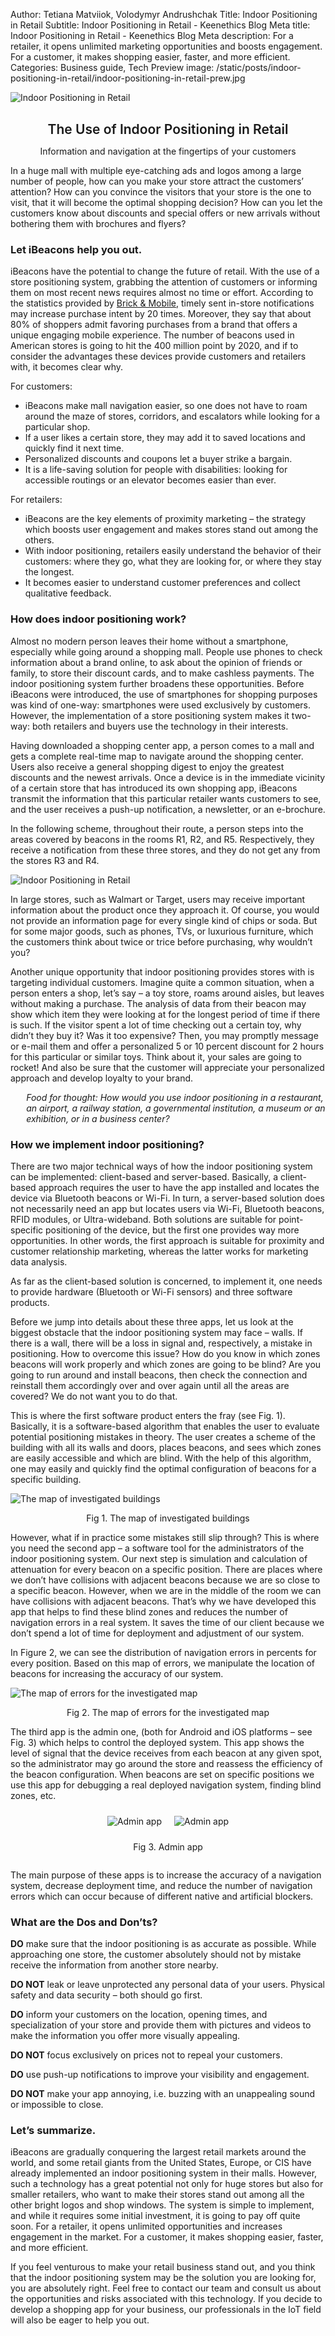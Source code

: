 Author: Tetiana Matviiok, Volodymyr Andrushchak
Title: Indoor Positioning in Retail
Subtitle: Indoor Positioning in Retail - Keenethics Blog
Meta title: Indoor Positioning in Retail - Keenethics Blog
Meta description: For a retailer, it opens unlimited marketing opportunities and boosts engagement. For a customer, it makes shopping easier, faster, and more efficient.
Categories: Business guide, Tech
Preview image: /static/posts/indoor-positioning-in-retail/indoor-positioning-in-retail-prew.jpg

![Indoor Positioning in Retail](/static/posts/indoor-positioning-in-retail/indoor-positioning-in-retail.jpg)

<div style="text-align: center;">
  <h2 style="font-weight: 600; margin: 30px 0 0 0;">The Use of Indoor Positioning in Retail</h2>
  <p>Information and navigation at the fingertips of your customers</p>
</div>

In a huge mall with multiple eye-catching ads and logos among a large number of people, how can you make your store attract the customers’ attention? How can you convince the visitors that your store is the one to visit, that it will become the optimal shopping decision? How can you let the customers know about discounts and special offers or new arrivals without bothering them with brochures and flyers?

### Let iBeacons help you out.

<div>
  <p>iBeacons have the potential to change the future of retail. With the use of a store positioning system, grabbing the attention of customers or informing them on most recent news requires almost no time or effort.  According to the statistics provided by <a href="//www.brickandmobile.com/mobile-stats/" target="_blank" rel="noopener noreferrer nofollow">Brick & Mobile</a>, timely sent in-store notifications may increase purchase intent by 20 times. Moreover, they say that about 80% of shoppers admit favoring purchases from a brand that offers a unique engaging mobile experience. The number of beacons used in American stores is going to hit the 400 million point by 2020, and if to consider the advantages these devices provide customers and retailers with, it becomes clear why.</p>
</div>

For customers:
- iBeacons make mall navigation easier, so one does not have to roam around the maze of stores, corridors, and escalators while looking for a particular shop. 
- If a user likes a certain store, they may add it to saved locations and quickly find it next time. 
- Personalized discounts and coupons let a buyer strike a bargain. 
- It is a life-saving solution for people with disabilities: looking for accessible routings or an elevator becomes easier than ever.

For retailers: 
- iBeacons are the key elements of proximity marketing – the strategy which boosts user engagement and makes stores stand out among the others. 
- With indoor positioning, retailers easily understand the behavior of their customers: where they go, what they are looking for, or where they stay the longest. 
- It becomes easier to understand customer preferences and collect qualitative feedback.

### How does indoor positioning work?

Almost no modern person leaves their home without a smartphone, especially while going around a shopping mall. People use phones to check information about a brand online, to ask about the opinion of friends or family, to store their discount cards, and to make cashless payments. The indoor positioning system further broadens these opportunities. Before iBeacons were introduced, the use of smartphones for shopping purposes was kind of one-way: smartphones were used exclusively by customers. However, the implementation of a store positioning system makes it two-way: both retailers and buyers use the technology in their interests.

Having downloaded a shopping center app, a person comes to a mall and gets a complete real-time map to navigate around the shopping center. Users also receive a general shopping digest to enjoy the greatest discounts and the newest arrivals. Once a device is in the immediate vicinity of a certain store that has introduced its own shopping app, iBeacons transmit the information that this particular retailer wants customers to see, and the user receives a push-up notification, a newsletter, or an e-brochure. 

In the following scheme, throughout their route, a person steps into the areas covered by beacons in the rooms R1, R2, and R5. Respectively, they receive a notification from these three stores, and they do not get any from the stores R3 and R4.

![Indoor Positioning in Retail](/static/posts/indoor-positioning-in-retail/image5.jpg)

In large stores, such as Walmart or Target, users may receive important information about the product once they approach it. Of course, you would not provide an information page for every single kind of chips or soda. But for some major goods, such as phones, TVs, or luxurious furniture, which the customers think about twice or trice before purchasing, why wouldn’t you?

Another unique opportunity that indoor positioning provides stores with is targeting individual customers. Imagine quite a common situation, when a person enters a shop, let’s say – a toy store, roams around aisles, but leaves without making a purchase. The analysis of data from their beacon may show which item they were looking at for the longest period of time if there is such. If the visitor spent a lot of time checking out a certain toy, why didn’t they buy it? Was it too expensive? Then, you may promptly message or e-mail them and offer a personalized 5 or 10 percent discount for 2 hours for this particular or similar toys. Think about it, your sales are going to rocket! And also be sure that the customer will appreciate your personalized approach and develop loyalty to your brand.

<div style="font-style: italic; padding-left: 5%;">
  <p>Food for thought: How would you use indoor positioning in a restaurant, an airport, a railway station, a governmental institution, a museum or an exhibition, or in a business center?</p>
</div>

### How we implement indoor positioning?

There are two major technical ways of how the indoor positioning system can be implemented: client-based and server-based. Basically, a client-based approach requires the user to have the app installed and locates the device via Bluetooth beacons or Wi-Fi. In turn, a server-based solution does not necessarily need an app but locates users via Wi-Fi, Bluetooth beacons, RFID modules, or Ultra-wideband. Both solutions are suitable for point-specific positioning of the device, but the first one provides way more opportunities. In other words, the first approach is suitable for proximity and customer relationship marketing, whereas the latter works for marketing data analysis.

As far as the client-based solution is concerned, to implement it, one needs to provide hardware (Bluetooth or Wi-Fi sensors) and three software products.

Before we jump into details about these three apps, let us look at the biggest obstacle that the indoor positioning system may face – walls. If there is a wall, there will be a loss in signal and, respectively, a mistake in positioning. How to overcome this issue? How do you know in which zones beacons will work properly and which zones are going to be blind? Are you going to run around and install beacons, then check the connection and reinstall them accordingly over and over again until all the areas are covered? We do not want you to do that.

This is where the first software product enters the fray (see Fig. 1). Basically, it is a software-based algorithm that enables the user to evaluate potential positioning mistakes in theory. The user creates a scheme of the building with all its walls and doors, places beacons, and sees which zones are easily accessible and which are blind. With the help of this algorithm, one may easily and quickly find the optimal configuration of beacons for a specific building.

![The map of investigated buildings](/static/posts/indoor-positioning-in-retail/image3.jpg)
<div><p style="text-align: center">Fig 1. The map of investigated buildings</p></div>

However, what if in practice some mistakes still slip through? This is where you need the second app – a software tool for the administrators of the indoor positioning system. Our next step is simulation and calculation of attenuation for every beacon on a specific position. There are places where we don’t have collisions with adjacent beacons because we are so close to a specific beacon. However, when we are in the middle of the room we can have collisions with adjacent beacons. That’s why we have developed this app that helps to find these blind zones and reduces the number of navigation errors in a real system. It saves the time of our client because we don’t spend a lot of time for deployment and adjustment of our system. 

In Figure 2, we can see the distribution of navigation errors in percents for every position. Based on this map of errors, we manipulate the location of beacons for increasing the accuracy of our system.

![The map of errors for the investigated map](/static/posts/indoor-positioning-in-retail/image1.jpg)
<div><p style="text-align: center">Fig 2. The map of errors for the investigated map</p></div>

The third app is the admin one, (both for Android and iOS platforms – see Fig. 3) which helps to control the deployed system. This app shows the level of signal that the device receives from each beacon at any given spot, so the administrator may go around the store and reassess the efficiency of the beacon configuration. When beacons are set on specific positions we use this app for debugging a real deployed navigation system, finding blind zones, etc. 

<div style="display: flex; flex-wrap: wrap; margin: 0 -15px; justify-content: center;">
  <div style="padding: 10px;"><img src="/static/posts/indoor-positioning-in-retail/image2.jpg" alt="Admin app"></div>
  <div style="padding: 10px;"><img src="/static/posts/indoor-positioning-in-retail/image4.jpg" alt="Admin app"></div>
  <p style="width: 100%; text-align: center;">Fig 3. Admin app</p>
</div>

The main purpose of these apps is to increase the accuracy of a navigation system, decrease deployment time, and reduce the number of navigation errors which can occur because of different native and artificial blockers.

### What are the Dos and Don’ts?

**DO** make sure that the indoor positioning is as accurate as possible. While approaching one store, the customer absolutely should not by mistake receive the information from another store nearby.

**DO NOT** leak or leave unprotected any personal data of your users. Physical safety and data security – both should go first.

**DO** inform your customers on the location, opening times, and specialization of your store and provide them with pictures and videos to make the information you offer more visually appealing.

**DO NOT** focus exclusively on prices not to repeal your customers.

**DO** use push-up notifications to improve your visibility and engagement.

**DO NOT** make your app annoying, i.e. buzzing with an unappealing sound or impossible to close.

### Let’s summarize.

iBeacons are gradually conquering the largest retail markets around the world, and some retail giants from the United States, Europe, or CIS have already implemented an indoor positioning system in their malls. However, such a technology has a great potential not only for huge stores but also for smaller retailers, who want to make their stores stand out among all the other bright logos and shop windows. The system is simple to implement, and while it requires some initial investment, it is going to pay off quite soon. For a retailer, it opens unlimited opportunities and increases engagement in the market. For a customer, it makes shopping easier, faster, and more efficient. 

If you feel venturous to make your retail business stand out, and you think that the indoor positioning system may be the solution you are looking for, you are absolutely right. Feel free to contact our team and consult us about the opportunities and risks associated with this technology. If you decide to develop a shopping app for your business, our professionals in the IoT field will also be eager to help you out.
